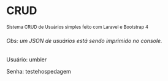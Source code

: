 <h1>CRUD</h1>
<small>Sistema CRUD de Usuários simples feito com Laravel e Bootstrap 4</small>


<h6>Obs: um JSON de usuários está sendo imprimido no console.</h6>
<p>Usuário: umbler</p>
<p>Senha: testehospedagem</p>
